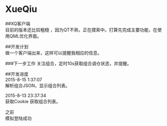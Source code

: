# XueQiu  
##XQ客户端  
目前的版本还比较粗糙  ，因为QT不熟，正在摸索中。打算先完成主要功能，在使用QML优化界面。
  
##开发计划  
做一个客户端出来，这样可以提醒我相应的信息。   

###下一步工作
关注组合，定时10s获取组合调仓状态，并提醒。
  
##开发进度  
2015-8-15 1:37:07  
解析组合JSON，显示组合列表。  
    
2015-8-13 23:37:34  
获取Cookie 获取组合列表。   
  
之前  
模拟登陆成功   
